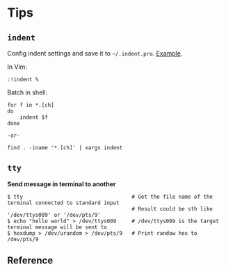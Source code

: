 # Tips

## `indent`

Config indent settings and save it to `~/.indent.pro`. [Example](https://github.com/robbie-cao/dotfiles.robc/blob/master/indent.pro).

In Vim:

```
:!indent %
```

Batch in shell:

```
for f in *.[ch]
do
    indent $f
done

-or-

find . -iname '*.[ch]' | xargs indent
```


## `tty`

**Send message in terminal to another**

```
$ tty                                   # Get the file name of the terminal connected to standard input
                                        # Result could be sth like '/dev/ttys009' or '/dev/pts/9'
$ echo "hello world" > /dev/ttys009     # /dev/ttys009 is the target terminal message will be sent to
$ hexdump > /dev/urandom > /dev/pts/9   # Print randow hex to /dev/pts/9
```

## Reference

